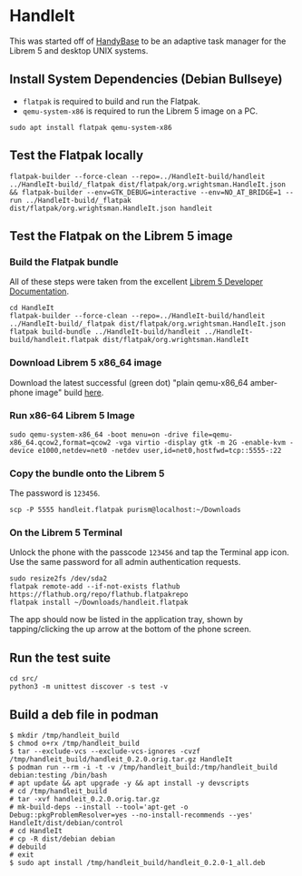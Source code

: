 # HandleIt

This was started off of [HandyBase](https://github.com/twrightsman/HandyBase) to be an adaptive task manager for the Librem 5 and desktop UNIX systems.

## Install System Dependencies (Debian Bullseye)

- `flatpak` is required to build and run the Flatpak.
- `qemu-system-x86` is required to run the Librem 5 image on a PC.

```
sudo apt install flatpak qemu-system-x86
```

## Test the Flatpak locally

`flatpak-builder --force-clean --repo=../HandleIt-build/handleit ../HandleIt-build/_flatpak dist/flatpak/org.wrightsman.HandleIt.json && flatpak-builder --env=GTK_DEBUG=interactive --env=NO_AT_BRIDGE=1 --run ../HandleIt-build/_flatpak dist/flatpak/org.wrightsman.HandleIt.json handleit`

## Test the Flatpak on the Librem 5 image

### Build the Flatpak bundle

All of these steps were taken from the excellent [Librem 5 Developer Documentation](https://developer.puri.sm/Librem5/index.html).

```
cd HandleIt
flatpak-builder --force-clean --repo=../HandleIt-build/handleit ../HandleIt-build/_flatpak dist/flatpak/org.wrightsman.HandleIt.json
flatpak build-bundle ../HandleIt-build/handleit ../HandleIt-build/handleit.flatpak dist/flatpak/org.wrightsman.HandleIt
```

### Download Librem 5 x86\_64 image

Download the latest successful (green dot) "plain qemu-x86_64 amber-phone image" build [here](https://arm01.puri.sm/job/Images/job/Image%20Build).

### Run x86-64 Librem 5 Image

`sudo qemu-system-x86_64 -boot menu=on -drive file=qemu-x86_64.qcow2,format=qcow2 -vga virtio -display gtk -m 2G -enable-kvm -device e1000,netdev=net0 -netdev user,id=net0,hostfwd=tcp::5555-:22`

### Copy the bundle onto the Librem 5

The password is `123456`.

`scp -P 5555 handleit.flatpak purism@localhost:~/Downloads`

### On the Librem 5 Terminal

Unlock the phone with the passcode `123456` and tap the Terminal app icon.
Use the same password for all admin authentication requests.

```
sudo resize2fs /dev/sda2
flatpak remote-add --if-not-exists flathub https://flathub.org/repo/flathub.flatpakrepo
flatpak install ~/Downloads/handleit.flatpak
```

The app should now be listed in the application tray, shown by tapping/clicking the up arrow at the bottom of the phone screen.

## Run the test suite

```
cd src/
python3 -m unittest discover -s test -v
```

## Build a deb file in podman

```
$ mkdir /tmp/handleit_build
$ chmod o+rx /tmp/handleit_build
$ tar --exclude-vcs --exclude-vcs-ignores -cvzf /tmp/handleit_build/handleit_0.2.0.orig.tar.gz HandleIt
$ podman run --rm -i -t -v /tmp/handleit_build:/tmp/handleit_build debian:testing /bin/bash
# apt update && apt upgrade -y && apt install -y devscripts
# cd /tmp/handleit_build
# tar -xvf handleit_0.2.0.orig.tar.gz
# mk-build-deps --install --tool='apt-get -o Debug::pkgProblemResolver=yes --no-install-recommends --yes' HandleIt/dist/debian/control
# cd HandleIt
# cp -R dist/debian debian
# debuild
# exit
$ sudo apt install /tmp/handleit_build/handleit_0.2.0-1_all.deb
```
